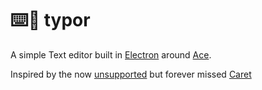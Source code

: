 # ⌨️📓 typor

A simple Text editor built in [Electron](https://www.electronjs.org/) around [Ace](https://ace.c9.io/).  

Inspired by the now [unsupported](https://blog.chromium.org/2020/08/changes-to-chrome-app-support-timeline.html) but forever missed [Caret](https://chrome.google.com/webstore/detail/caret/fljalecfjciodhpcledpamjachpmelml)

